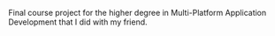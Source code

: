 Final course project for the higher degree in Multi-Platform Application Development that I did with my friend.
